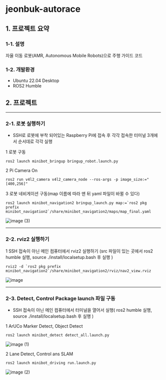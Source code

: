 # jeonbuk-autorace

## 1. 프로젝트 요약
### 1-1. 설명
자율 이동 로봇(AMR, Autonomous Mobile Robots)으로 주행 가이드 코드
### 1-2. 개발환경
- Ubuntu 22.04 Desktop
- ROS2 Humble
## 2. 프로젝트 
---
### 2-1. 로봇 실행하기
- SSH로 로봇에 부착 되어있는 Raspberry Pi에 접속 후 각각 접속한 터미널 3개에서 순서데로 각각 실행

1 로봇 구동

    ros2 launch minibot_bringup bringup_robot.launch.py

2 Pi Camera On

    ros2 run v4l2_camera v4l2_camera_node --ros-args -p image_size:="[400,256]"

3 로봇 네비게이션 구동(map 이름에 따라 맨 뒤 yaml 파일이 바뀔 수 있다)

    ros2 launch minibot_navigation2 bringup_launch.py map:=`ros2 pkg prefix minibot_navigation2`/share/minibot_navigation2/maps/map_final.yaml

![image (3)](https://github.com/VampireDeer/jeonbuk-autorace/assets/132260442/6c8ee2fc-8542-4df5-8b76-57c4fcf786fa)

---
### 2-2. rviz2 실행하기

1 SSH 접속이 아닌 메인 컴퓨터에서 rviz2 실행하기 (src 파일이 있는 곳에서 ros2 humble 실행, source ./install/localsetup.bash 후 실행 )
  
    rviz2 -d `ros2 pkg prefix minibot_navigation2`/share/minibot_navigation2/rviz/nav2_view.rviz 

![image](https://github.com/VampireDeer/jeonbuk-autorace/assets/132260442/8689ea7e-6653-47be-adc7-1abc01619154)

---
### 2-3. Detect, Control Package launch 파일 구동

- SSH 접속이 아닌 메인 컴퓨터에서 터미널을 열어서 실행( ros2 humble 실행, source ./install/localsetup.bash 후 실행 )

1 ArUCo Marker Detect, Object Detect 

    ros2 launch minibot_detect detect_all.launch.py

![image (1)](https://github.com/VampireDeer/jeonbuk-autorace/assets/132260442/acc227c0-bf41-4a0c-a9ca-be6b41e9547c)

2 Lane Detect, Control ans SLAM

    ros2 launch minibot_driving run.launch.py

![image (2)](https://github.com/VampireDeer/jeonbuk-autorace/assets/132260442/41d686ed-cad9-4727-8b5c-982e42dd832a)

